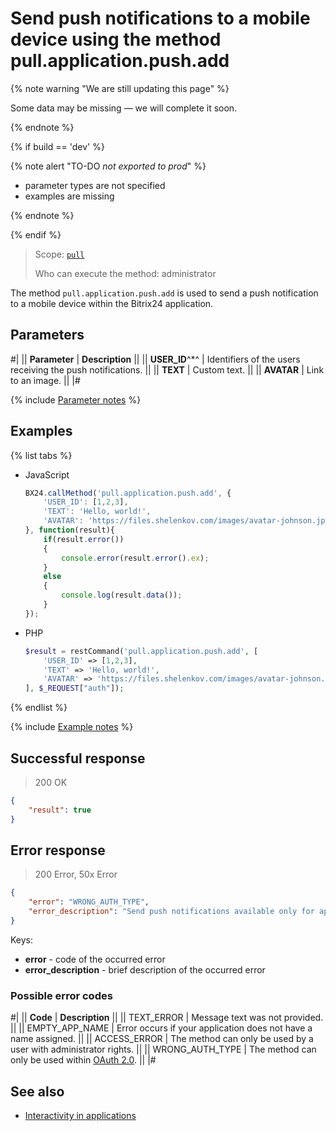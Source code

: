 # Send push notifications to a mobile device using the method pull.application.push.add

{% note warning "We are still updating this page" %}

Some data may be missing — we will complete it soon.

{% endnote %}

{% if build == 'dev' %}

{% note alert "TO-DO _not exported to prod_" %}

- parameter types are not specified
- examples are missing

{% endnote %}

{% endif %}

> Scope: [`pull`](../../scopes/permissions.md)
>
> Who can execute the method: administrator

The method `pull.application.push.add` is used to send a push notification to a mobile device within the Bitrix24 application.

## Parameters

#|
|| **Parameter** | **Description** ||
|| **USER_ID**^*^ | Identifiers of the users receiving the push notifications. ||
|| **TEXT** | Custom text. ||
|| **AVATAR** | Link to an image. ||
|#

{% include [Parameter notes](../../../_includes/required.md) %}

## Examples

{% list tabs %}

- JavaScript
  
    ```js
    BX24.callMethod('pull.application.push.add', {
        'USER_ID': [1,2,3],
        'TEXT': 'Hello, world!',
        'AVATAR': 'https://files.shelenkov.com/images/avatar-johnson.jpg',
    }, function(result){
        if(result.error())
        {
            console.error(result.error().ex);
        }
        else
        {
            console.log(result.data());
        }
    });
    ```
- PHP
  
    ```php
    $result = restCommand('pull.application.push.add', [
        'USER_ID' => [1,2,3],
        'TEXT' => 'Hello, world!',
        'AVATAR' => 'https://files.shelenkov.com/images/avatar-johnson.jpg',
    ], $_REQUEST["auth"]);
    ```

{% endlist %}

{% include [Example notes](../../../_includes/examples.md) %}

## Successful response

> 200 OK

```json
{
    "result": true
}
```

## Error response

> 200 Error, 50x Error

```json
{
    "error": "WRONG_AUTH_TYPE",
    "error_description": "Send push notifications available only for application authorization."
}
```

Keys:

- **error** - code of the occurred error
- **error_description** - brief description of the occurred error
  

### Possible error codes

#|
|| **Code** | **Description** ||
|| TEXT_ERROR     | Message text was not provided. ||
|| EMPTY_APP_NAME | Error occurs if your application does not have a name assigned. ||
|| ACCESS_ERROR    | The method can only be used by a user with administrator rights. ||
|| WRONG_AUTH_TYPE | The method can only be used within [OAuth 2.0](../../oauth/index.md). ||
|#

## See also

- [Interactivity in applications](../../interactivity/index.md)